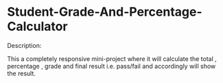 # Student-Grade-And-Percentage-Calculator
Description:

This a completely responsive mini-project where it will calculate the total , percentage , grade and final result i.e. pass/fail and accordingly will show the result.
